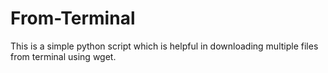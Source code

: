 # From-Terminal
This is a simple python script which is helpful in downloading multiple files from terminal using wget.
